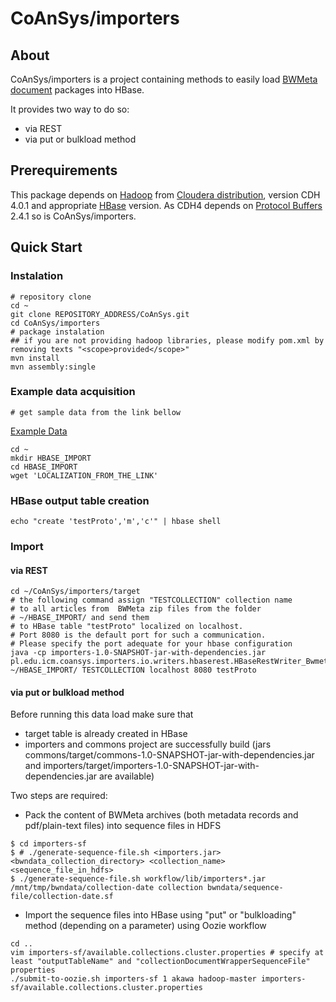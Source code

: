 CoAnSys/importers
=============

## About
CoAnSys/importers is a project containing methods to easily load [BWMeta document](../examples/bwmeta) packages into HBase.

It provides two way to do so:
* via REST
* via put or bulkload method

## Prerequirements
This package depends on [Hadoop](http://hadoop.apache.org/) from [Cloudera distribution](https://ccp.cloudera.com/display/SUPPORT/CDH+Downloads), version CDH 4.0.1 and appropriate [HBase](hbase.apache.org) version. 
As CDH4 depends on [Protocol Buffers](http://code.google.com/p/protobuf/) 2.4.1 so is CoAnSys/importers.

## Quick Start

### Instalation
```
# repository clone
cd ~  
git clone REPOSITORY_ADDRESS/CoAnSys.git  
cd CoAnSys/importers  
# package instalation  
## if you are not providing hadoop libraries, please modify pom.xml by removing texts "<scope>provided</scope>"
mvn install
mvn assembly:single
```

### Example data acquisition
```
# get sample data from the link bellow
```
[Example Data](https://svn.ceon.pl/research/CoAnSys-examples/GROTOAP-10.zip)

```
cd ~
mkdir HBASE_IMPORT
cd HBASE_IMPORT
wget 'LOCALIZATION_FROM_THE_LINK'
```

### HBase output table creation
```
echo "create 'testProto','m','c'" | hbase shell
```

### Import
#### via REST
```
cd ~/CoAnSys/importers/target
# the following command assign "TESTCOLLECTION" collection name 
# to all articles from  BWMeta zip files from the folder
# ~/HBASE_IMPORT/ and send them
# to HBase table "testProto" localized on localhost.
# Port 8080 is the default port for such a communication.
# Please specify the port adequate for your hbase configuration
java -cp importers-1.0-SNAPSHOT-jar-with-dependencies.jar pl.edu.icm.coansys.importers.io.writers.hbaserest.HBaseRestWriter_Bwmeta ~/HBASE_IMPORT/ TESTCOLLECTION localhost 8080 testProto
```

#### via put or bulkload method

Before running this data load make sure that
* target table is already created in HBase
* importers and commons project are successfully build (jars commons/target/commons-1.0-SNAPSHOT-jar-with-dependencies.jar and importers/target/importers-1.0-SNAPSHOT-jar-with-dependencies.jar are available)

Two steps are required:
* Pack the content of BWMeta archives (both metadata records and pdf/plain-text files) into sequence files in HDFS
```
$ cd importers-sf
$ # ./generate-sequence-file.sh <importers.jar> <bwndata_collection_directory> <collection_name> <sequence_file_in_hdfs>
$ ./generate-sequence-file.sh workflow/lib/importers*.jar /mnt/tmp/bwndata/collection-date collection bwndata/sequence-file/collection-date.sf
```

* Import the sequence files into HBase using "put" or "bulkloading" method (depending on a parameter) using Oozie workflow
```
cd ..
vim importers-sf/available.collections.cluster.properties # specify at least "outputTableName" and "collectionDocumentWrapperSequenceFile" properties
./submit-to-oozie.sh importers-sf 1 akawa hadoop-master importers-sf/available.collections.cluster.properties
```
